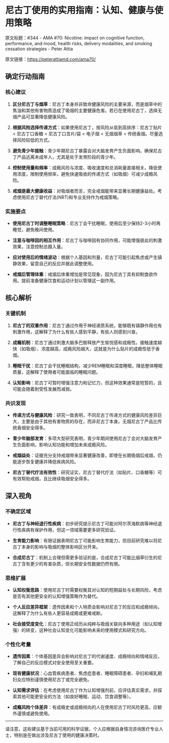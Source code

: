 # 尼古丁使用的实用指南：认知、健康与使用策略

原文标题：#344 - AMA #70: Nicotine: impact on cognitive function, performance, and mood, health risks, delivery modalities, and smoking cessation strategies - Peter Attia

原文链接：https://peterattiamd.com/ama70/

<YouTube videoId="sPOFrrfqWDg" />


## 确定行动指南

### 核心建议

1. **区分尼古丁与烟草**：尼古丁本身并非致命健康风险的主要来源，而是烟草中的焦油和其他有害物质造成了吸烟的主要健康危害。若已在使用尼古丁，选择无烟产品可显著降低健康风险。

2. **根据风险选择传递方式**：如果使用尼古丁，按风险从低到高排序：尼古丁贴片 < 尼古丁口香糖 < 尼古丁口含片/袋 < 电子烟 < 无烟烟草 < 传统香烟。尽量选择风险较低的方式。

3. **避免青少年接触**：青少年期尼古丁暴露会对大脑发育产生负面影响。确保尼古丁产品远离未成年人，尤其是处于发育阶段的青少年。

4. **控制使用量和频率**：成瘾风险与浓度、吸收速度和总消耗量直接相关。降低使用浓度，限制使用频率，避免快速吸收的传递方式（如吸烟）可减少成瘾风险。

5. **戒烟是最大健康收益**：对吸烟者而言，完全戒烟能带来显著长期健康益处。考虑使用尼古丁替代疗法(NRT)和专业支持作为戒烟策略。

### 实施要点

- **使用尼古丁时调整睡眠策略**：尼古丁会干扰睡眠，使用后至少保持2-3小时再睡觉，避免晚间使用。

- **注意与咖啡因的相互作用**：尼古丁与咖啡因有协同作用，可能增强彼此的刺激效果，注意控制总摄入量。

- **应对使用后的情绪波动**：根据个人基因和剂量，尼古丁可能引起焦虑或产生镇静效果，留意自己的反应并据此调整使用。

- **戒烟后管理体重**：戒烟后体重增加是常见现象，因为尼古丁具有抑制食欲作用。提前准备健康饮食和运动计划以管理这一副作用。

## 核心解析

### 关键机制

1. **尼古丁的双重作用**：尼古丁通过作用于神经递质系统，能够既有镇静作用也有刺激作用，这解释了为什么有些人感到平静，有些人则感到兴奋。

2. **成瘾机制**：尼古丁通过刺激大脑多巴胺释放产生愉悦感和成瘾性。接触速度越快（如吸烟）、浓度越高，成瘾风险越大，这就是为什么贴片的成瘾性低于香烟。

3. **睡眠干扰**：尼古丁会干扰睡眠结构，减少REM睡眠和深度睡眠，降低整体睡眠质量，这解释了使用者可能面临的睡眠问题。

4. **认知影响**：尼古丁可暂时增强注意力和记忆力，但这种效果通常是短暂的，且可能会随着耐受性发展而减弱。

### 共识发现

- **传递方式与健康风险**：研究一致表明，不同尼古丁传递方式的健康风险差异巨大，主要是由于其他有害物质的存在，而非尼古丁本身。无烟尼古丁产品比传统香烟安全得多。

- **青少年脑部发育**：多项大型研究表明，青少年期间使用尼古丁会对大脑发育产生负面影响，影响认知功能和增加未来成瘾风险。

- **戒烟益处**：证据充分支持戒烟带来显著健康改善，即使在长期吸烟后戒烟，仍能逐步恢复健康并降低疾病风险。

- **尼古丁替代疗法有效性**：研究证实，尼古丁替代疗法（如贴片、口香糖等）可有效帮助戒烟，且比继续吸烟安全得多。

## 深入视角

### 不确定区域

- **尼古丁与神经退行性疾病**：初步研究提示尼古丁可能对阿尔茨海默病等神经退行性疾病有保护作用，但这一领域需要更多研究验证。

- **生育能力影响**：有限证据表明尼古丁可能影响生育能力，但目前研究难以将尼古丁本身的影响与吸烟的整体影响区分开来。

- **合成尼古丁**：机制上合理但需更多验证的是，合成尼古丁可能比烟草衍生的尼古丁含有更少的有害杂质，但长期安全性数据仍然有限。

### 思维扩展

- **认知权衡思路**：使用尼古丁时需要权衡其对认知的短期益处与长期风险，考虑是否有其他更安全的认知增强策略作为替代。

- **个人反应差异框架**：遗传因素和个人特质会影响对尼古丁的反应和成瘾倾向，这解释了为什么有些人更容易成瘾或更难戒断。

- **社会接受度变化**：尼古丁使用正经历从纯粹与吸烟关联向多种用途（如认知增强）的转变，这种社会认知变化可能影响未来的使用模式和研究方向。

### 个性化考量

- **遗传因素**：个体基因差异会影响对尼古丁的代谢速度、成瘾倾向和情绪反应，了解自己的反应模式对安全使用至关重要。

- **现有健康状况**：心血管疾病患者、焦虑症患者、睡眠障碍患者、孕妇和哺乳期妇女应特别谨慎使用尼古丁或完全避免。

- **认知需求评估**：在考虑使用尼古丁作为认知增强剂前，应评估真实需求，并探索其他可能更安全的方法（如良好睡眠、运动、饮食调整等）。

- **成瘾风险个体差异**：有成瘾史或成瘾倾向的人在使用尼古丁时风险更高，应额外谨慎或避免使用。

---

请注意，这些建议基于当前可用的科学证据，个人应根据自身情况咨询医疗专业人士，特别是在做出涉及尼古丁使用的健康决策时。